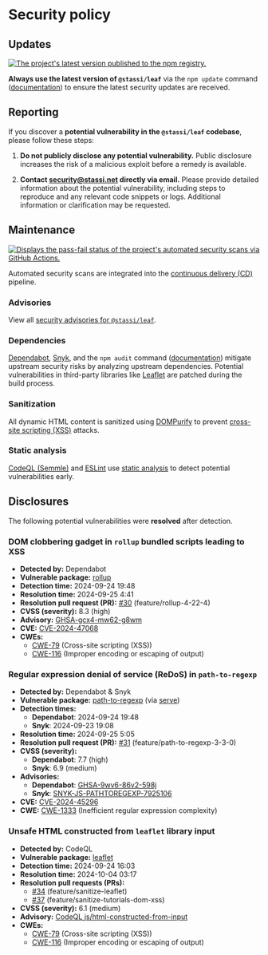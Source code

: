 # Security policy

## Updates

[![The project's latest version published to the npm registry.](https://img.shields.io/npm/v/%40stassi%2Fleaf "npm latest version badge")](https://www.npmjs.com/package/@stassi/leaf)

**Always use the latest version of `@stassi/leaf`** via the `npm update` command ([documentation](https://docs.npmjs.com/cli/v10/commands/npm-update)) to ensure the latest security updates are received.

## Reporting

If you discover a **potential vulnerability in the `@stassi/leaf` codebase**, please follow these steps:

1. **Do not publicly disclose any potential vulnerability.** Public disclosure increases the risk of a malicious exploit before a remedy is available.

2. **Contact [security@stassi.net](mailto:security@stassi.net) directly via email.** Please provide detailed information about the potential vulnerability, including steps to reproduce and any relevant code snippets or logs. Additional information or clarification may be requested.

## Maintenance

[![Displays the pass-fail status of the project's automated security scans via GitHub Actions.](https://github.com/Stassi/leaf/actions/workflows/security.yml/badge.svg "Automated security analysis status badge")](https://github.com/Stassi/leaf/actions/workflows/security.yml)

Automated security scans are integrated into the [continuous delivery (CD)](https://en.wikipedia.org/wiki/Continuous_delivery) pipeline.

### Advisories

View all [security advisories for `@stassi/leaf`](https://github.com/Stassi/leaf/security/advisories).

### Dependencies

[Dependabot](https://docs.github.com/en/code-security/getting-started/dependabot-quickstart-guide), [Snyk](https://en.wikipedia.org/wiki/Snyk), and the `npm audit` command ([documentation](https://docs.npmjs.com/cli/v10/commands/npm-audit)) mitigate upstream security risks by analyzing upstream dependencies. Potential vulnerabilities in third-party libraries like [Leaflet](<https://en.wikipedia.org/wiki/Leaflet_(software)>) are patched during the build process.

### Sanitization

All dynamic HTML content is sanitized using [DOMPurify](https://www.npmjs.com/package/dompurify) to prevent [cross-site scripting (XSS)](https://en.wikipedia.org/wiki/Cross-site_scripting) attacks.

### Static analysis

[CodeQL (Semmle)](https://en.wikipedia.org/wiki/Semmle) and [ESLint](https://en.wikipedia.org/wiki/ESLint) use [static analysis](https://en.wikipedia.org/wiki/Static_program_analysis) to detect potential vulnerabilities early.

## Disclosures

The following potential vulnerabilities were **resolved** after detection.

### DOM clobbering gadget in `rollup` bundled scripts leading to XSS

- **Detected by:** Dependabot
- **Vulnerable package:** [rollup](https://www.npmjs.com/package/rollup)
- **Detection time:** 2024-09-24 19:48
- **Resolution time:** 2024-09-25 4:41
- **Resolution pull request (PR):** [#30](https://github.com/Stassi/leaf/pull/30) (feature/rollup-4-22-4)
- **CVSS (severity):** 8.3 (high)
- **Advisory:** [GHSA-gcx4-mw62-g8wm](https://github.com/advisories/GHSA-gcx4-mw62-g8wm)
- **CVE:** [CVE-2024-47068](https://nvd.nist.gov/vuln/detail/CVE-2024-47068)
- **CWEs:**
  - [CWE-79](https://cwe.mitre.org/data/definitions/79.html) (Cross-site scripting (XSS))
  - [CWE-116](https://cwe.mitre.org/data/definitions/116.html) (Improper encoding or escaping of output)

### Regular expression denial of service (ReDoS) in `path-to-regexp`

- **Detected by:** Dependabot & Snyk
- **Vulnerable package:** [path-to-regexp](https://www.npmjs.com/package/path-to-regexp) (via [serve](https://www.npmjs.com/package/serve))
- **Detection times:**
  - **Dependabot**: 2024-09-24 19:48
  - **Snyk**: 2024-09-23 19:08
- **Resolution time:** 2024-09-25 5:05
- **Resolution pull request (PR):** [#31](https://github.com/Stassi/leaf/pull/31) (feature/path-to-regexp-3-3-0)
- **CVSS (severity):**
  - **Dependabot**: 7.7 (high)
  - **Snyk**: 6.9 (medium)
- **Advisories:**
  - **Dependabot**: [GHSA-9wv6-86v2-598j](https://github.com/advisories/GHSA-9wv6-86v2-598j)
  - **Snyk**: [SNYK-JS-PATHTOREGEXP-7925106](https://security.snyk.io/vuln/SNYK-JS-PATHTOREGEXP-7925106)
- **CVE:** [CVE-2024-45296](https://nvd.nist.gov/vuln/detail/CVE-2024-45296)
- **CWE:** [CWE-1333](https://cwe.mitre.org/data/definitions/1333.html) (Inefficient regular expression complexity)

### Unsafe HTML constructed from `leaflet` library input

- **Detected by:** CodeQL
- **Vulnerable package:** [leaflet](https://www.npmjs.com/package/leaflet)
- **Detection time:** 2024-09-24 16:03
- **Resolution time:** 2024-10-04 03:17
- **Resolution pull requests (PRs):**
  - [#34](https://github.com/Stassi/leaf/pull/34) (feature/sanitize-leaflet)
  - [#37](https://github.com/Stassi/leaf/pull/37) (feature/sanitize-tutorials-dom-xss)
- **CVSS (severity):** 6.1 (medium)
- **Advisory:** [CodeQL js/html-constructed-from-input](https://codeql.github.com/codeql-query-help/javascript/js-html-constructed-from-input/)
- **CWEs:**
  - [CWE-79](https://cwe.mitre.org/data/definitions/79.html) (Cross-site scripting (XSS))
  - [CWE-116](https://cwe.mitre.org/data/definitions/116.html) (Improper encoding or escaping of output)
